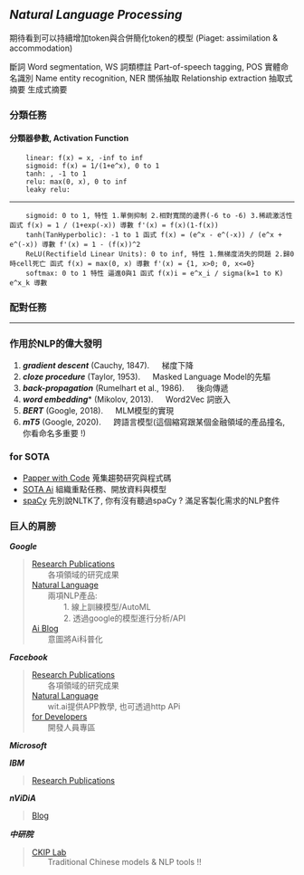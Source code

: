 ## _Natural Language Processing_
期待看到可以持續增加token與合併簡化token的模型 (Piaget: assimilation & accommodation)

斷詞 Word segmentation, WS 
詞類標註 Part-of-speech tagging, POS 
實體命名識別 Name entity recognition, NER 
關係抽取 Relationship extraction 
抽取式摘要
生成式摘要 

### 分類任務
#### 分類器參數, Activation Function
        linear: f(x) = x, -inf to inf 
        sigmoid: f(x) = 1/(1+e^x), 0 to 1 
        tanh: , -1 to 1 
        relu: max(0, x), 0 to inf 
        leaky relu:
---

        sigmoid: 0 to 1, 特性 1.單側抑制 2.相對寬闊的邊界(-6 to -6) 3.稀疏激活性 函式 f(x) = 1 / (1+exp(-x)) 導數 f'(x) = f(x)(1-f(x)) 
        tanh(TanHyperbolic): -1 to 1 函式 f(x) = (e^x - e^(-x)) / (e^x + e^(-x)) 導數 f'(x) = 1 - (f(x))^2 
        ReLU(Rectifield Linear Units): 0 to inf, 特性 1.無梯度消失的問題 2.歸0時cell死亡 函式 f(x) = max(0, x) 導數 f'(x) = {1, x>0; 0, x<=0} 
        softmax: 0 to 1 特性 逼進0與1 函式 f(x)i = e^x_i / sigma(k=1 to K) e^x_k 導數

### 配對任務


---
### 作用於NLP的偉大發明

1. ***gradient descent*** (Cauchy, 1847). &emsp; 梯度下降
2. ***cloze procedure*** (Taylor, 1953). &emsp; Masked Language Model的先驅
4. ***back-propagation*** (Rumelhart et al., 1986). &emsp; 後向傳遞
5. ***word embedding**** (Mikolov, 2013). &emsp; Word2Vec 詞嵌入
6. ***BERT*** (Google, 2018). &emsp; MLM模型的實現
7. ***mT5*** (Google, 2020). &emsp; 跨語言模型(這個縮寫跟某個金融領域的產品撞名, 你看命名多重要 !)


### **for SOTA**

+ [Papper with Code](https://paperswithcode.com/sota) 蒐集趨勢研究與程式碼
+ [SOTA Ai](https://www.stateoftheart.ai/) 組織重點任務、開放資料與模型
+ [spaCy](https://spacy.io/) 先別說NLTK了, 你有沒有聽過spaCy ? 滿足客製化需求的NLP套件

### 巨人的肩膀

***Google***
> [Research Publications](https://research.google/research-areas/)<br>&emsp;&emsp;各項領域的研究成果<br>
> [Natural Language](https://cloud.google.com/natural-language?hl=zh-tw)<br>
> &emsp;&emsp;兩項NLP產品:<br>
> &emsp;&emsp;&emsp;&emsp;1. 線上訓練模型/AutoML<br>
> &emsp;&emsp;&emsp;&emsp;2. 透過google的模型進行分析/API<br>
> [Ai Blog](https://ai.googleblog.com/)<br>&emsp;&emsp;意圖將Ai科普化<br>

***Facebook***
> [Research Publications](https://research.fb.com/publications/)<br>&emsp;&emsp;各項領域的研究成果<br>
> [Natural Language](https://wit.ai/)<br>&emsp;&emsp;wit.ai提供APP教學, 也可透過http APi<br>
> [for Developers](https://developers.facebook.com/?no_redirect=1)<br>&emsp;&emsp;開發人員專區<br>

***Microsoft***
> 

***IBM***
> [Research Publications](https://mitibmwatsonailab.mit.edu/research/papers-code/)

***nViDiA***
> [Blog](https://developer.nvidia.com/blog/)

***中研院***
> [CKIP Lab](https://ckip.iis.sinica.edu.tw/resource)<br>&emsp;&emsp;Traditional Chinese models & NLP tools !!



